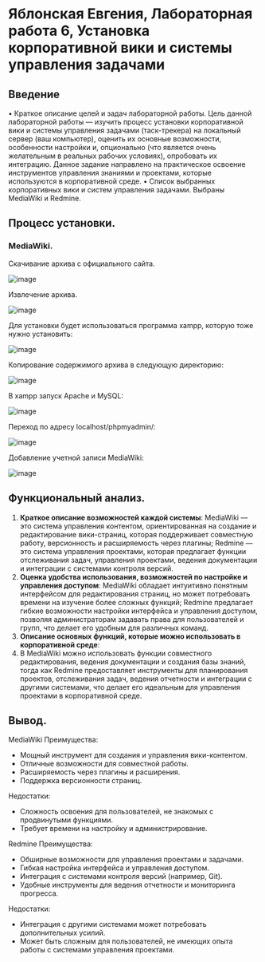 # Яблонская Евгения, Лабораторная работа 6, Установка корпоративной вики и системы управления задачами

## Введение
• Краткое описание целей и задач лабораторной работы.
Цель данной лабораторной работы — изучить процесс установки корпоративной вики и системы управления задачами (таск-трекера) на локальный сервер (ваш компьютер), оценить их основные возможности, особенности настройки и, опционально (что является очень желательным в реальных рабочих условиях), опробовать их интеграцию. Данное задание направлено на практическое освоение инструментов управления знаниями и проектами, которые используются в корпоративной среде.
• Список выбранных корпоративных вики и систем управления задачами.
Выбраны MediaWiki и Redmine.

## Процесс установки.
### MediaWiki.
Скачивание архива с официального сайта.

![image](https://github.com/user-attachments/assets/63b195bc-e260-485c-8df0-d9e974173f48)

Извлечение архива.

![image](https://github.com/user-attachments/assets/499a2c61-f62e-4f52-a5b9-ce2a295ad597)

Для установки будет использоваться программа xampp, которую тоже нужно установить:

![image](https://github.com/user-attachments/assets/08284ee2-bea5-467e-b4a3-ea3525f2541a)

Копирование содержимого архива в следующую директорию:

![image](https://github.com/user-attachments/assets/aed85cba-cdf6-49ef-b7e8-b40435ef1200)

В xampp запуск Apache и MySQL:

![image](https://github.com/user-attachments/assets/ca13826f-4879-48c9-9d1e-21af60f7ffc5)

Переход по адресу localhost/phpmyadmin/:

![image](https://github.com/user-attachments/assets/934c8593-3ddf-469a-a5b0-cbff7317769b)

Добавление учетной записи MediaWiki:

![image](https://github.com/user-attachments/assets/b51e019f-90fa-4fb1-b20d-7d54e775a5a0)



## Функциональный анализ.
1. **Краткое описание возможностей каждой системы**:
MediaWiki — это система управления контентом, ориентированная на создание и редактирование вики-страниц, которая поддерживает совместную работу, версионность и расширяемость через плагины; Redmine — это система управления проектами, которая предлагает функции отслеживания задач, управления проектами, ведения документации и интеграции с системами контроля версий.
2. **Оценка удобства использования, возможностей по настройке и управления доступом**:
MediaWiki обладает интуитивно понятным интерфейсом для редактирования страниц, но может потребовать времени на изучение более сложных функций; Redmine предлагает гибкие возможности настройки интерфейса и управления доступом, позволяя администраторам задавать права для пользователей и групп, что делает его удобным для различных команд.
3. **Описание основных функций, которые можно использовать в корпоративной среде**:
4. В MediaWiki можно использовать функции совместного редактирования, ведения документации и создания базы знаний, тогда как Redmine предоставляет инструменты для планирования проектов, отслеживания задач, ведения отчетности и интеграции с другими системами, что делает его идеальным для управления проектами в корпоративной среде.

## Вывод.
MediaWiki
Преимущества:
  - Мощный инструмент для создания и управления вики-контентом.
  - Отличные возможности для совместной работы.
  - Расширяемость через плагины и расширения.
  - Поддержка версионности страниц.

Недостатки:
  - Сложность освоения для пользователей, не знакомых с продвинутыми функциями.
  - Требует времени на настройку и администрирование.

Redmine
Преимущества:
  - Обширные возможности для управления проектами и задачами.
  - Гибкая настройка интерфейса и управления доступом.
  - Интеграция с системами контроля версий (например, Git).
  - Удобные инструменты для ведения отчетности и мониторинга прогресса.

Недостатки:
  - Интеграция с другими системами может потребовать дополнительных усилий.
  - Может быть сложным для пользователей, не имеющих опыта работы с системами управления проектами.
